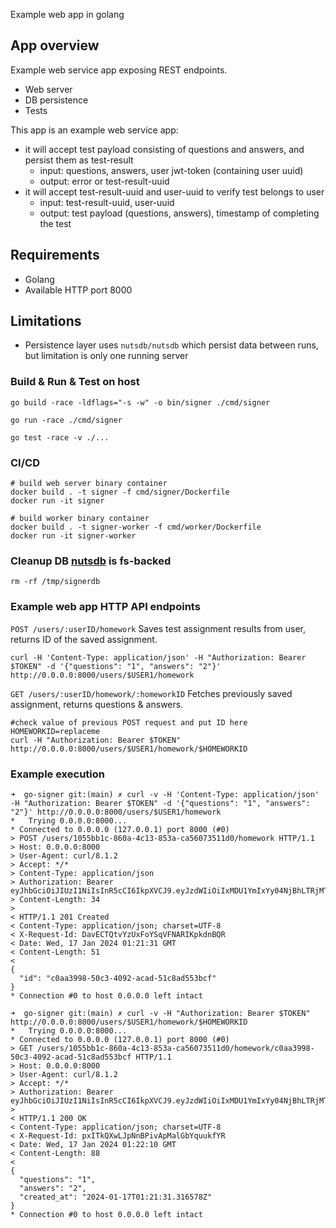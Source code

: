 Example web app in golang

## App overview

Example web service app exposing REST endpoints.

* Web server
* DB persistence
* Tests

This app is an example web service app:

- it will accept test payload consisting of questions and answers, and persist them as test-result
  - input: questions, answers, user jwt-token (containing user uuid)
  - output: error or test-result-uuid
- it will accept test-result-uuid and user-uuid to verify test belongs to user
  - input: test-result-uuid, user-uuid
  - output: test payload (questions, answers), timestamp of completing the test

## Requirements
- Golang
- Available HTTP port 8000

## Limitations
- Persistence layer uses `nutsdb/nutsdb` which persist data between runs, but limitation is only one running server

### Build & Run & Test on host

`go build -race -ldflags="-s -w" -o bin/signer ./cmd/signer`

`go run -race ./cmd/signer`

`go test -race -v ./...`

### CI/CD

```
# build web server binary container
docker build . -t signer -f cmd/signer/Dockerfile
docker run -it signer

# build worker binary container
docker build . -t signer-worker -f cmd/worker/Dockerfile
docker run -it signer-worker
```

### Cleanup DB [nutsdb](https://github.com/nutsdb/nutsdb) is fs-backed

```
rm -rf /tmp/signerdb
```

### Example web app HTTP API endpoints

`POST /users/:userID/homework` Saves test assignment results from user, returns ID of the saved assignment.

```
curl -H 'Content-Type: application/json' -H "Authorization: Bearer $TOKEN" -d '{"questions": "1", "answers": "2"}' http://0.0.0.0:8000/users/$USER1/homework
```

`GET /users/:userID/homework/:homeworkID` Fetches previously saved assignment, returns questions & answers.

```
#check value of previous POST request and put ID here
HOMEWORKID=replaceme
curl -H "Authorization: Bearer $TOKEN" http://0.0.0.0:8000/users/$USER1/homework/$HOMEWORKID
```

### Example execution
```
➜  go-signer git:(main) ✗ curl -v -H 'Content-Type: application/json' -H "Authorization: Bearer $TOKEN" -d '{"questions": "1", "answers": "2"}' http://0.0.0.0:8000/users/$USER1/homework
*   Trying 0.0.0.0:8000...
* Connected to 0.0.0.0 (127.0.0.1) port 8000 (#0)
> POST /users/1055bb1c-860a-4c13-853a-ca56073511d0/homework HTTP/1.1
> Host: 0.0.0.0:8000
> User-Agent: curl/8.1.2
> Accept: */*
> Content-Type: application/json
> Authorization: Bearer eyJhbGciOiJIUzI1NiIsInR5cCI6IkpXVCJ9.eyJzdWIiOiIxMDU1YmIxYy04NjBhLTRjMTMtODUzYS1jYTU2MDczNTExZDAifQ.hRZ8rYGUq_mPMwSt7XcyBGxEQOu3YYO9NxhtlujICm0
> Content-Length: 34
>
< HTTP/1.1 201 Created
< Content-Type: application/json; charset=UTF-8
< X-Request-Id: DavECTQtvYzUxFoYSqVFNARIKpkdnBQR
< Date: Wed, 17 Jan 2024 01:21:31 GMT
< Content-Length: 51
<
{
  "id": "c0aa3998-50c3-4092-acad-51c8ad553bcf"
}
* Connection #0 to host 0.0.0.0 left intact

➜  go-signer git:(main) ✗ curl -v -H "Authorization: Bearer $TOKEN" http://0.0.0.0:8000/users/$USER1/homework/$HOMEWORKID
*   Trying 0.0.0.0:8000...
* Connected to 0.0.0.0 (127.0.0.1) port 8000 (#0)
> GET /users/1055bb1c-860a-4c13-853a-ca56073511d0/homework/c0aa3998-50c3-4092-acad-51c8ad553bcf HTTP/1.1
> Host: 0.0.0.0:8000
> User-Agent: curl/8.1.2
> Accept: */*
> Authorization: Bearer eyJhbGciOiJIUzI1NiIsInR5cCI6IkpXVCJ9.eyJzdWIiOiIxMDU1YmIxYy04NjBhLTRjMTMtODUzYS1jYTU2MDczNTExZDAifQ.hRZ8rYGUq_mPMwSt7XcyBGxEQOu3YYO9NxhtlujICm0
>
< HTTP/1.1 200 OK
< Content-Type: application/json; charset=UTF-8
< X-Request-Id: pxITkQXwLJpNnBPivApMalGbYquukfYR
< Date: Wed, 17 Jan 2024 01:22:10 GMT
< Content-Length: 88
<
{
  "questions": "1",
  "answers": "2",
  "created_at": "2024-01-17T01:21:31.316578Z"
}
* Connection #0 to host 0.0.0.0 left intact

```
